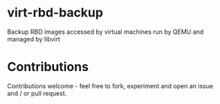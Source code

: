 # virt-rbd-backup
Backup RBD images accessed by virtual machines run by QEMU and managed by libvirt

# Contributions
Contributions welcome - feel free to fork, experiment and open an issue and / or pull request.
